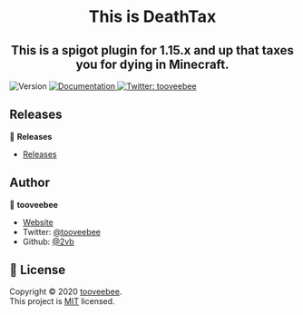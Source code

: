 <h1 align="center">This is DeathTax</h1>
<h2 align="center">This is a spigot plugin for 1.15.x and up that taxes you for dying in Minecraft.</h2>
<p>
  <img alt="Version" src="https://img.shields.io/badge/version-0.0.1-blue.svg?cacheSeconds=2592000" />
 <!-- <a href="https://github.com/2vb/DeathTax#readme" target="_blank"> -->
  <a href="#" target="_blank">
    <img alt="Documentation" src="https://img.shields.io/badge/documentation-no-red.svg" />
  </a>
  <a href="https://twitter.com/tooveebee" target="_blank">
    <img alt="Twitter: tooveebee" src="https://img.shields.io/twitter/follow/tooveebee.svg?style=social" />
  </a>
</p>

## Releases

📖 **Releases**
* [Releases](https://github.com/2vb/DeathTax/releases)

## Author

👤 **tooveebee**

* [Website](https://tooveebee.me)
* Twitter: [@tooveebee](https://twitter.com/tooveebee)
* Github: [@2vb](https://github.com/2vb)

## 📝 License

Copyright © 2020 [tooveebee](https://github.com/2vb).<br />
This project is [MIT](https://github.com/2vb/DeathTax/blob/master/LICENSE) licensed.
